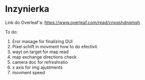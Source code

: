 # Inzynierka
Link do Overleaf'a:
https://www.overleaf.com/read/cnxqshdnqmqh

To do:
1. Eror masage for finalizing GUI
2. Pixel schift in movment how to do efectivli
3. wayt on target for map read
4. map exchange directions check
5. camera doc for refreshratio
6. x axis for img ajustments
7. movment speed
